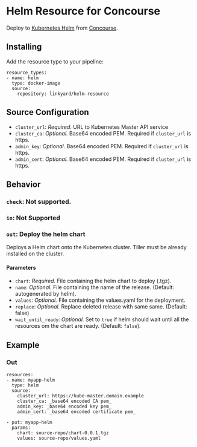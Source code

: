 # Helm Resource for Concourse

Deploy to [Kubernetes Helm](https://github.com/kubernetes/helm) from [Concourse](https://concourse.ci/).

## Installing

Add the resource type to your pipeline:
```
resource_types:
- name: helm
  type: docker-image
  source:
    repository: linkyard/helm-resource
```


## Source Configuration

* `cluster_url`: *Required.* URL to Kubernetes Master API service
* `cluster_ca`: *Optional.* Base64 encoded PEM. Required if `cluster_url` is https.
* `admin_key`: *Optional.* Base64 encoded PEM. Required if `cluster_url` is https.
* `admin_cert`: *Optional.* Base64 encoded PEM. Required if `cluster_url` is https.


## Behavior

### `check`: Not supported.

### `in`: Not Supported


### `out`: Deploy the helm chart

Deploys a Helm chart onto the Kubernetes cluster. Tiller must be already installed
on the cluster.

#### Parameters
* `chart`: *Required.* File containing the helm chart to deploy (.tgz).
* `name`: *Optional.* File containing the name of the release. (Default: autogenerated by helm).
* `values`: *Optional.* File containing the values.yaml for the deployment.
* `replace`: *Optional.* Replace deleted release with same same. (Default: false)
* `wait_until_ready`: *Optional.* Set to `true` if helm should wait until all the resources om
    the chart are ready. (Default: `false`).



## Example

### Out
```
resources:
- name: myapp-helm
  type: helm
  source:
    cluster_url: https://kube-master.domain.example
    cluster_ca: _base64 encoded CA pem_
    admin_key: _base64 encoded key pem_
    admin_cert: _base64 encoded certificate pem_
```

```
- put: myapp-helm
  params:
    chart: source-repo/chart-0.0.1.tgz
    values: source-repo/values.yaml
```